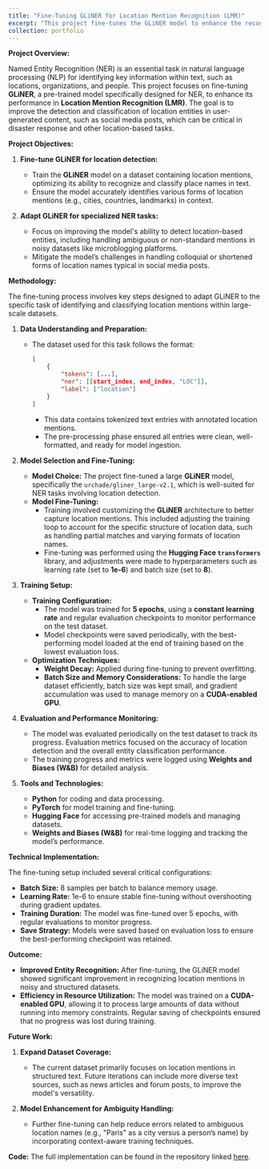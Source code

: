 ```yaml
---
title: "Fine-Tuning GLiNER for Location Mention Recognition (LMR)"
excerpt: "This project fine-tunes the GLiNER model to enhance the recognition and classification of location mentions in text data, aimed at improving disaster response and location-based tasks <br/><img src='/images/gliner-arch.webp'>"
collection: portfolio
---
```

**Project Overview:**

Named Entity Recognition (NER) is an essential task in natural language processing (NLP) for identifying key information within text, such as locations, organizations, and people. This project focuses on fine-tuning **GLiNER**, a pre-trained model specifically designed for NER, to enhance its performance in **Location Mention Recognition (LMR)**. The goal is to improve the detection and classification of location entities in user-generated content, such as social media posts, which can be critical in disaster response and other location-based tasks.

**Project Objectives:**

1. **Fine-tune GLiNER for location detection:**

   - Train the **GLiNER** model on a dataset containing location mentions, optimizing its ability to recognize and classify place names in text.
   - Ensure the model accurately identifies various forms of location mentions (e.g., cities, countries, landmarks) in context.
2. **Adapt GLiNER for specialized NER tasks:**

   - Focus on improving the model's ability to detect location-based entities, including handling ambiguous or non-standard mentions in noisy datasets like microblogging platforms.
   - Mitigate the model’s challenges in handling colloquial or shortened forms of location names typical in social media posts.

**Methodology:**

The fine-tuning process involves key steps designed to adapt GLiNER to the specific task of identifying and classifying location mentions within large-scale datasets.

1. **Data Understanding and Preparation:**

   - The dataset used for this task follows the format:
     ```json
     [
         {
             "tokens": [...],
             "ner": [[start_index, end_index, "LOC"]],
             "label": ["location"]
         }
     ]
     ```

     - This data contains tokenized text entries with annotated location mentions.
     - The pre-processing phase ensured all entries were clean, well-formatted, and ready for model ingestion.
2. **Model Selection and Fine-Tuning:**

   - **Model Choice:** The project fine-tuned a large **GLiNER** model, specifically the `urchade/gliner_large-v2.1`, which is well-suited for NER tasks involving location detection.
   - **Model Fine-Tuning:**
     - Training involved customizing the **GLiNER** architecture to better capture location mentions. This included adjusting the training loop to account for the specific structure of location data, such as handling partial matches and varying formats of location names.
     - Fine-tuning was performed using the **Hugging Face `transformers`** library, and adjustments were made to hyperparameters such as learning rate (set to **1e-6**) and batch size (set to **8**).
3. **Training Setup:**

   - **Training Configuration:**
     - The model was trained for **5 epochs**, using a **constant learning rate** and regular evaluation checkpoints to monitor performance on the test dataset.
     - Model checkpoints were saved periodically, with the best-performing model loaded at the end of training based on the lowest evaluation loss.
   - **Optimization Techniques:**
     - **Weight Decay:** Applied during fine-tuning to prevent overfitting.
     - **Batch Size and Memory Considerations:** To handle the large dataset efficiently, batch size was kept small, and gradient accumulation was used to manage memory on a **CUDA-enabled GPU**.
4. **Evaluation and Performance Monitoring:**

   - The model was evaluated periodically on the test dataset to track its progress. Evaluation metrics focused on the accuracy of location detection and the overall entity classification performance.
   - The training progress and metrics were logged using **Weights and Biases (W&B)** for detailed analysis.
5. **Tools and Technologies:**

   - **Python** for coding and data processing.
   - **PyTorch** for model training and fine-tuning.
   - **Hugging Face** for accessing pre-trained models and managing datasets.
   - **Weights and Biases (W&B)** for real-time logging and tracking the model’s performance.

**Technical Implementation:**

The fine-tuning setup included several critical configurations:

- **Batch Size:** 8 samples per batch to balance memory usage.
- **Learning Rate:** 1e-6 to ensure stable fine-tuning without overshooting during gradient updates.
- **Training Duration:** The model was fine-tuned over 5 epochs, with regular evaluations to monitor progress.
- **Save Strategy:** Models were saved based on evaluation loss to ensure the best-performing checkpoint was retained.

**Outcome:**

- **Improved Entity Recognition:** After fine-tuning, the GLiNER model showed significant improvement in recognizing location mentions in noisy and structured datasets.
- **Efficiency in Resource Utilization:** The model was trained on a **CUDA-enabled GPU**, allowing it to process large amounts of data without running into memory constraints. Regular saving of checkpoints ensured that no progress was lost during training.

**Future Work:**

1. **Expand Dataset Coverage:**

   - The current dataset primarily focuses on location mentions in structured text. Future iterations can include more diverse text sources, such as news articles and forum posts, to improve the model's versatility.
2. **Model Enhancement for Ambiguity Handling:**

   - Further fine-tuning can help reduce errors related to ambiguous location names (e.g., "Paris" as a city versus a person’s name) by incorporating context-aware training techniques.

**Code:**
The full implementation can be found in the repository linked [here](https://github.com/KameniAlexNea/location_mention_recognition).

